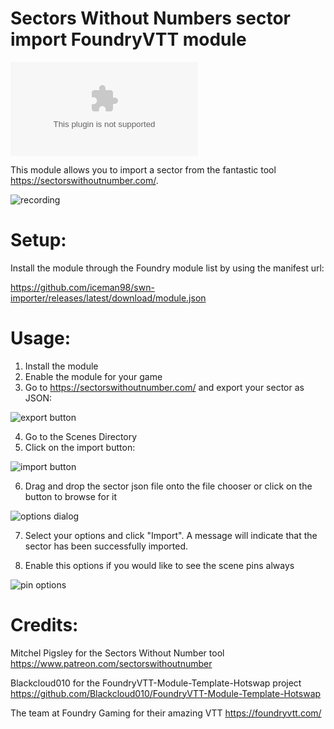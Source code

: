 # Sectors Without Numbers sector import FoundryVTT module
![Latest Release Download Count](https://img.shields.io/github/downloads/iceman98/swn-importer/latest/module.zip)

This module allows you to import a sector from the fantastic tool https://sectorswithoutnumber.com/.

![recording](https://user-images.githubusercontent.com/8527532/147767754-f1621f77-31b8-4079-9970-42a8555fabea.gif)

# Setup:
Install the module through the Foundry module list by using the manifest url:

https://github.com/iceman98/swn-importer/releases/latest/download/module.json

# Usage:
1. Install the module
2. Enable the module for your game
3. Go to https://sectorswithoutnumber.com/ and export your sector as JSON:

![export button](https://imgur.com/1yf4ASL.png)

4. Go to the Scenes Directory
5. Click on the import button: 

![import button](https://imgur.com/IPKsGQK.png)

6. Drag and drop the sector json file onto the file chooser or click on the button to browse for it

![options dialog](https://imgur.com/X6ZFNsl.png)

7. Select your options and click "Import". A message will indicate that the sector has been successfully imported.

8. Enable this options if you would like to see the scene pins always

![pin options](https://i.imgur.com/cNkYS23.png)

# Credits:
Mitchel Pigsley for the Sectors Without Number tool https://www.patreon.com/sectorswithoutnumber

Blackcloud010 for the FoundryVTT-Module-Template-Hotswap project https://github.com/Blackcloud010/FoundryVTT-Module-Template-Hotswap

The team at Foundry Gaming for their amazing VTT https://foundryvtt.com/
